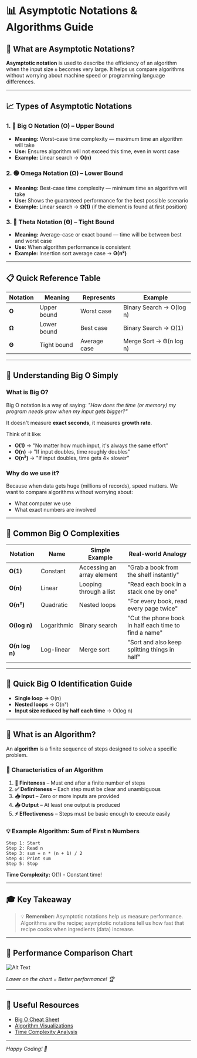 # 📊 Asymptotic Notations & Algorithms Guide

## 🎯 What are Asymptotic Notations?

**Asymptotic notation** is used to describe the efficiency of an algorithm when the input size `n` becomes very large. It helps us compare algorithms without worrying about machine speed or programming language differences.

---

## 📈 Types of Asymptotic Notations

### 1. 🔴 Big O Notation (O) – Upper Bound
- **Meaning:** Worst-case time complexity — maximum time an algorithm will take
- **Use:** Ensures algorithm will not exceed this time, even in worst case
- **Example:** Linear search → **O(n)**

### 2. 🟢 Omega Notation (Ω) – Lower Bound
- **Meaning:** Best-case time complexity — minimum time an algorithm will take
- **Use:** Shows the guaranteed performance for the best possible scenario
- **Example:** Linear search → **Ω(1)** (if the element is found at first position)

### 3. 🔵 Theta Notation (Θ) – Tight Bound
- **Meaning:** Average-case or exact bound — time will be between best and worst case
- **Use:** When algorithm performance is consistent
- **Example:** Insertion sort average case → **Θ(n²)**

---

## 📋 Quick Reference Table

| Notation | Meaning | Represents | Example |
|----------|---------|------------|---------|
| **O** | Upper bound | Worst case | Binary Search → O(log n) |
| **Ω** | Lower bound | Best case | Binary Search → Ω(1) |
| **Θ** | Tight bound | Average case | Merge Sort → Θ(n log n) |

---

## 🤔 Understanding Big O Simply

### What is Big O?
Big O notation is a way of saying: *"How does the time (or memory) my program needs grow when my input gets bigger?"*

It doesn't measure **exact seconds**, it measures **growth rate**.

Think of it like:
- **O(1)** → "No matter how much input, it's always the same effort"
- **O(n)** → "If input doubles, time roughly doubles"
- **O(n²)** → "If input doubles, time gets 4× slower"

### Why do we use it?
Because when data gets huge (millions of records), speed matters. We want to compare algorithms without worrying about:
- What computer we use
- What exact numbers are involved

---

## 🚀 Common Big O Complexities

| Notation | Name | Simple Example | Real-world Analogy |
|----------|------|----------------|-------------------|
| **O(1)** | Constant | Accessing an array element | "Grab a book from the shelf instantly" |
| **O(n)** | Linear | Looping through a list | "Read each book in a stack one by one" |
| **O(n²)** | Quadratic | Nested loops | "For every book, read every page twice" |
| **O(log n)** | Logarithmic | Binary search | "Cut the phone book in half each time to find a name" |
| **O(n log n)** | Log-linear | Merge sort | "Sort and also keep splitting things in half" |

---

## 🎯 Quick Big O Identification Guide

- **Single loop** → O(n)
- **Nested loops** → O(n²)
- **Input size reduced by half each time** → O(log n)

---

## 🔧 What is an Algorithm?

An **algorithm** is a finite sequence of steps designed to solve a specific problem.

### 📝 Characteristics of an Algorithm

1. **🏁 Finiteness** – Must end after a finite number of steps
2. **✅ Definiteness** – Each step must be clear and unambiguous
3. **📥 Input** – Zero or more inputs are provided
4. **📤 Output** – At least one output is produced
5. **⚡ Effectiveness** – Steps must be basic enough to execute easily

### 💡 Example Algorithm: Sum of First n Numbers

```
Step 1: Start
Step 2: Read n
Step 3: sum = n * (n + 1) / 2
Step 4: Print sum
Step 5: Stop
```

**Time Complexity:** O(1) - Constant time!

---

## 🎓 Key Takeaway

> 💡 **Remember:** Asymptotic notations help us measure performance. Algorithms are the recipe; asymptotic notations tell us how fast that recipe cooks when ingredients (data) increase.

---

## 🌟 Performance Comparison Chart

![Alt Text](https://aman.ai/code/assets/asymptotic-notations/asymp.jpg)


*Lower on the chart = Better performance! 🏆*

---

## 🔗 Useful Resources

- [Big O Cheat Sheet](https://www.bigocheatsheet.com/)
- [Algorithm Visualizations](https://visualgo.net/)
- [Time Complexity Analysis](https://www.geeksforgeeks.org/analysis-of-algorithms-set-1-asymptotic-analysis/)

---

*Happy Coding! 🚀*